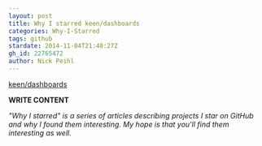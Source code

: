```yaml
---
layout: post
title: Why I starred keen/dashboards
categories: Why-I-Starred
tags: github
stardate: 2014-11-04T21:40:27Z
gh_id: 22765472
author: Nick Peihl
---
```


[keen/dashboards](https://github.com/keen/dashboards)

**WRITE CONTENT**

*"Why I starred" is a series of articles describing projects I star on GitHub and why I found them interesting. My hope is that you'll find them interesting as well.*


